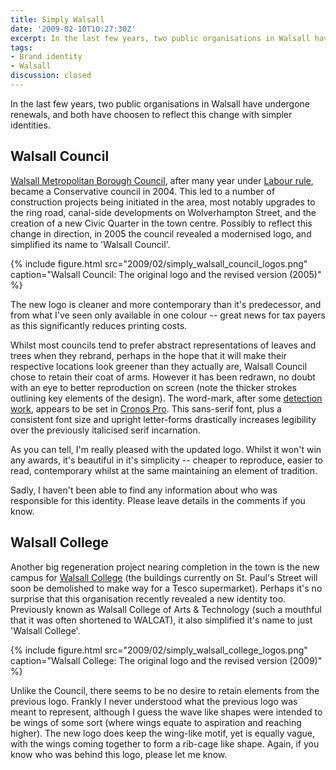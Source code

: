 ```yaml
---
title: Simply Walsall
date: '2009-02-10T10:27:30Z'
excerpt: In the last few years, two public organisations in Walsall have undergone renewals, and both have choosen to reflect this change with simpler identities.
tags:
- Brand identity
- Walsall
discussion: closed
---
```

In the last few years, two public organisations in Walsall have undergone renewals, and both have choosen to reflect this change with simpler identities.

## Walsall Council

[Walsall Metropolitan Borough Council][1], after many year under [Labour rule][2], became a Conservative council in 2004. This led to a number of construction projects being initiated in the area, most notably upgrades to the ring road, canal-side developments on Wolverhampton Street, and the creation of a new Civic Quarter in the town centre. Possibly to reflect this change in direction, in 2005 the council revealed a modernised logo, and simplified its name to 'Walsall Council'.

{% include figure.html
  src="2009/02/simply_walsall_council_logos.png"
  caption="Walsall Council: The original logo and the revised version (2005)"
%}

The new logo is cleaner and more contemporary than it's predecessor, and from what I've seen only available in one colour -- great news for tax payers as this significantly reduces printing costs.

Whilst most councils tend to prefer abstract representations of leaves and trees when they rebrand, perhaps in the hope that it will make their respective locations look greener than they actually are, Walsall Council chose to retain their coat of arms. However it has been redrawn, no doubt with an eye to better reproduction on screen (note the thicker strokes outlining key elements of the design). The word-mark, after some [detection work][3], appears to be set in [Cronos Pro][4]. This sans-serif font, plus a consistent font size and upright letter-forms drastically increases legibility over the previously italicised serif incarnation.

As you can tell, I'm really pleased with the updated logo. Whilst it won't win any awards, it's beautiful in it's simplicity -- cheaper to reproduce, easier to read, contemporary whilst at the same maintaining an element of tradition.

Sadly, I haven't been able to find any information about who was responsible for this identity. Please leave details in the comments if you know.

## Walsall College

Another big regeneration project nearing completion in the town is the new campus for [Walsall College][5] (the buildings currently on St. Paul's Street will soon be demolished to make way for a Tesco supermarket). Perhaps it's no surprise that this organisation recently revealed a new identity too. Previously known as Walsall College of Arts & Technology (such a mouthful that it was often shortened to WALCAT), it also simplified it's name to just 'Walsall College'.

{% include figure.html
  src="2009/02/simply_walsall_college_logos.png"
  caption="Walsall College: The original logo and the revised version (2009)"
%}

Unlike the Council, there seems to be no desire to retain elements from the previous logo. Frankly I never understood what the previous logo was meant to represent, although I guess the wave like shapes were intended to be wings of some sort (where wings equate to aspiration and reaching higher). The new logo does keep the wing-like motif, yet is equally vague, with the wings coming together to form a rib-cage like shape. Again, if you know who was behind this logo, please let me know.

[1]: http://www.walsall.gov.uk
[2]: http://en.wikipedia.org/wiki/Walsall_local_elections
[3]: http://new.myfonts.com/WhatTheFont/
[4]: http://new.myfonts.com/fonts/linotype/cronos/
[5]: http://www.walsallcollege.ac.uk/
